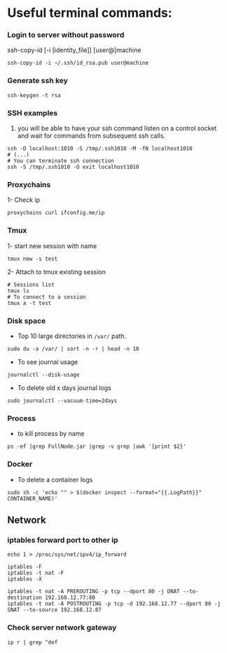 # Useful terminal commands:


### Login to server without password
ssh-copy-id [-i [identity_file]] [user@]machine

``` ssh-copy-id -i ~/.ssh/id_rsa.pub user@machine ```

### Generate ssh key

``` ssh-keygen -t rsa ```

### SSH examples

1. you will be able to have your ssh command listen on a control socket and wait for commands from subsequent ssh calls.
```
ssh -D localhost:1010 -S /tmp/.ssh1010 -M -fN localhost1010
# (...)
# You can terminate ssh connection
ssh -S /tmp/.ssh1010 -O exit localhost1010

```
### Proxychains
1- Check ip
 ````
 proxychains curl ifconfig.me/ip
 ````

### Tmux

1- start new session with name
```
tmux new -s test
```

2- Attach to tmux existing session
```
# Sessions list
tmux ls
# To connect to a session
tmux a -t test
```

### Disk space
- Top 10 large directories in `/var/` path.
```
sudo du -a /var/ | sort -n -r | head -n 10
```

- To see journal usage
```
journalctl --disk-usage
```
- To delete old x days journal logs
```
sudo journalctl --vacuum-time=2days
```

### Process
- to kill process by name
```
ps -ef |grep FullNode.jar |grep -v grep |awk '{print $2}'
```
### Docker
- To delete a container logs
```
sudo sh -c 'echo "" > $(docker inspect --format="{{.LogPath}}" CONTAINER_NAME)'
```

## Network

### iptables forward port to other ip
```
echo 1 > /proc/sys/net/ipv4/ip_forward

iptables -F
iptables -t nat -F
iptables -X

iptables -t nat -A PREROUTING -p tcp --dport 80 -j DNAT --to-destination 192.168.12.77:80
iptables -t nat -A POSTROUTING -p tcp -d 192.168.12.77 --dport 80 -j SNAT --to-source 192.168.12.87
```


### Check server network gateway
``` ip r | grep ^def ```
